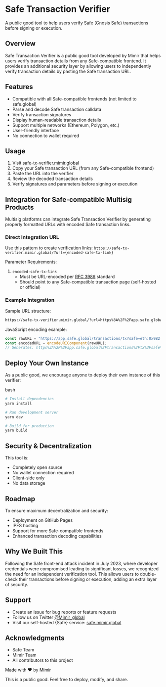 # Safe Transaction Verifier

A public good tool to help users verify Safe (Gnosis Safe) transactions before signing or execution.

## Overview

Safe Transaction Verifier is a public good tool developed by Mimir that helps users verify transaction details from any Safe-compatible frontend. It provides an additional security layer by allowing users to independently verify transaction details by pasting the Safe transaction URL.

## Features

- Compatible with all Safe-compatible frontends (not limited to safe.global)
- Parse and decode Safe transaction calldata
- Verify transaction signatures
- Display human-readable transaction details
- Support multiple networks (Ethereum, Polygon, etc.)
- User-friendly interface
- No connection to wallet required

## Usage

1. Visit [safe-tx-verifier.mimir.global](https://safe-tx-verifier.mimir.global)
2. Copy your Safe transaction URL (from any Safe-compatible frontend)
3. Paste the URL into the verifier
4. Review the decoded transaction details
5. Verify signatures and parameters before signing or execution


## Integration for Safe-compatible Multisig Products

Multisig platforms can integrate Safe Transaction Verifier by generating properly formatted URLs with encoded Safe transaction links.

### Direct Integration URL
Use this pattern to create verification links:
`https://safe-tx-verifier.mimir.global/?url={encoded-safe-tx-link}`

Parameter Requirements:
1. `encoded-safe-tx-link`
   - Must be URL-encoded per [RFC 3986](https://datatracker.ietf.org/doc/html/rfc3986) standard
   - Should point to any Safe-compatible transaction page (self-hosted or official)

### Example Integration
Sample URL structure:
```bash
https://safe-tx-verifier.mimir.global/?url=https%3A%2F%2Fapp.safe.global%2Ftransactions%2Ftx%3Fsafe%3Deth%3A0x9B2...833%26id%3Dmultisig_0x9B2...f1d
```

JavaScript encoding example:
```javascript
const rawURL = "https://app.safe.global/transactions/tx?safe=eth:0x9B2...833&id=multisig_0x9B2...f1d";
const encodedURL = encodeURIComponent(rawURL);
// Generates: https%3A%2F%2Fapp.safe.global%2Ftransactions%2Ftx%3Fsafe%3Deth%3A0x9B2...833%26id%3Dmultisig_0x9B2...f1d
```
## Deploy Your Own Instance

As a public good, we encourage anyone to deploy their own instance of this verifier:

bash



```bash
# Install dependencies
yarn install

# Run development server
yarn dev

# Build for production
yarn build
```

## Security & Decentralization

This tool is:

- Completely open source
- No wallet connection required
- Client-side only
- No data storage

## Roadmap

To ensure maximum decentralization and security:

- Deployment on GitHub Pages
- IPFS hosting
- Support for more Safe-compatible frontends
- Enhanced transaction decoding capabilities

## Why We Built This

Following the Safe front-end attack incident in July 2023, where developer credentials were compromised leading to significant losses, we recognized the need for an independent verification tool. This allows users to double-check their transactions before signing or execution, adding an extra layer of security.

## Support

- Create an issue for bug reports or feature requests
- Follow us on Twitter [@Mimir_global](https://twitter.com/Mimir_global)
- Visit our self-hosted {Safe} service: [safe.mimir.global](https://safe.mimir.global)

## Acknowledgments

- Safe Team
- Mimir Team
- All contributors to this project

Made with ❤️ by Mimir

This is a public good. Feel free to deploy, modify, and share.
